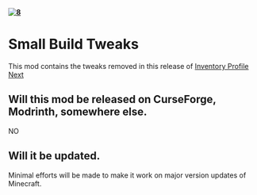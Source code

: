**[![8][8]][7]**
# Small Build Tweaks

This mod contains the tweaks removed in this release of [Inventory Profile Next][2]

## Will this mod be released on CurseForge, Modrinth, somewhere else.

NO

## Will it be updated.

Minimal efforts will be made to make it work on major version updates of Minecraft.

[2]: https://github.com/blackd/Inventory-Profiles/releases/tag/v1.0.0
[7]: https://discord.gg/23YCxmveUM
[8]: https://img.shields.io/discord/861171785897738240?label=Discord&logo=discord&style=plastic

